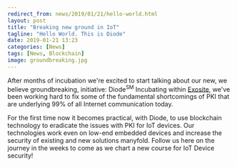 ```yaml
---
redirect_from: news/2019/01/21/hello-world.html
layout: post
title: "Breaking new ground in IoT"
tagline: "Hello World. This is Diode"
date: 2019-01-21 13:23
categories: [News]
tags: [News, Blockchain]
image: groundbreaking.jpg
---
```


After months of incubation we're excited to start talking about our new, we believe groundbreaking, initiative: Diode<sup>SM</sup> Incubating within [Exosite](https://exosite.com), we've been working hard to fix some of the fundamental shortcomings of PKI that are underlying 99% of all Internet communication today.

For the first time now it becomes practical, with Diode, to use blockchain technology to eradicate the issues with PKI for IoT devices.  Our technologies work even on low-end embedded devices and increase the security of existing and new solutions manyfold. Follow us here on the journey in the weeks to come as we chart a new course for IoT Device security!